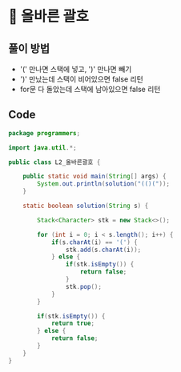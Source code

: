 # 📘 올바른 괄호

## 풀이 방법
- '(' 만나면 스택에 넣고, ')' 만나면 빼기
- ')' 만났는데 스택이 비어있으면 false 리턴
- for문 다 돌았는데 스택에 남아있으면 false 리턴

## Code

```java
package programmers;

import java.util.*;

public class L2_올바른괄호 {

	public static void main(String[] args) {
		System.out.println(solution("(()("));
	}

	static boolean solution(String s) {

		Stack<Character> stk = new Stack<>();

		for (int i = 0; i < s.length(); i++) {
			if(s.charAt(i) == '(') {
				stk.add(s.charAt(i));
			} else {
				if(stk.isEmpty()) {
					return false;
				}
				stk.pop();
			}
		}

		if(stk.isEmpty()) {
			return true;
		} else {
			return false;
		}
	}
}

```
